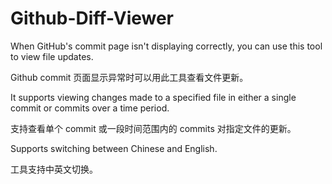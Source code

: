 # Github-Diff-Viewer
When GitHub's commit page isn't displaying correctly, you can use this tool to view file updates.

Github commit 页面显示异常时可以用此工具查看文件更新。

It supports viewing changes made to a specified file in either a single commit or commits over a time period.

支持查看单个 commit 或一段时间范围内的 commits 对指定文件的更新。

Supports switching between Chinese and English.

工具支持中英文切换。

